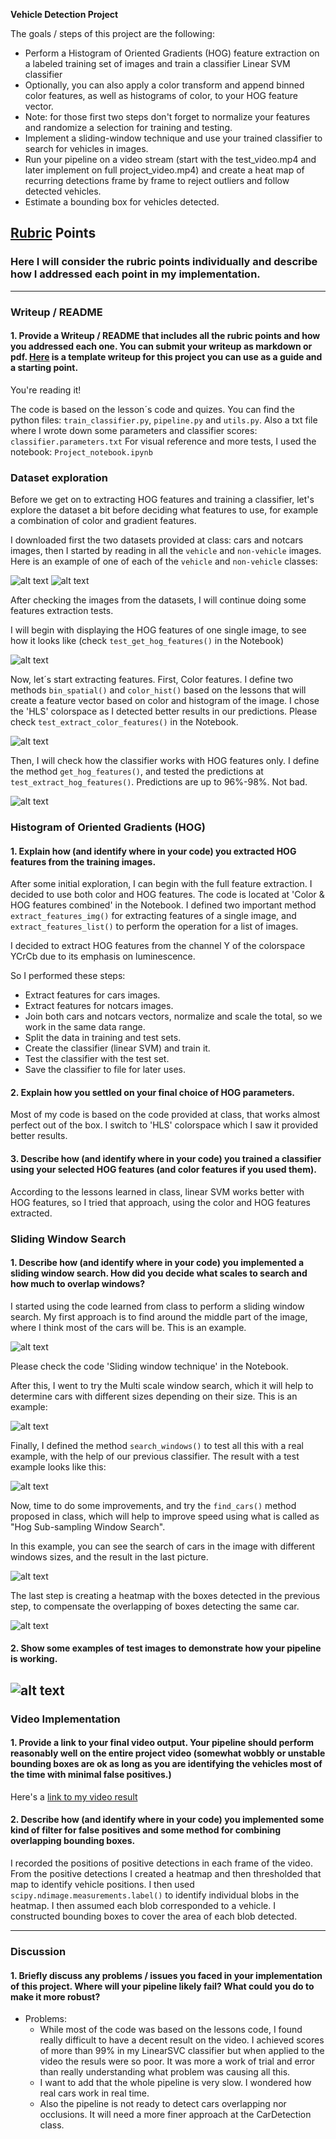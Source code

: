 **Vehicle Detection Project**

The goals / steps of this project are the following:

* Perform a Histogram of Oriented Gradients (HOG) feature extraction on a labeled training set of images and train a classifier Linear SVM classifier
* Optionally, you can also apply a color transform and append binned color features, as well as histograms of color, to your HOG feature vector. 
* Note: for those first two steps don't forget to normalize your features and randomize a selection for training and testing.
* Implement a sliding-window technique and use your trained classifier to search for vehicles in images.
* Run your pipeline on a video stream (start with the test_video.mp4 and later implement on full project_video.mp4) and create a heat map of recurring detections frame by frame to reject outliers and follow detected vehicles.
* Estimate a bounding box for vehicles detected.

[//]: # (Image References)
[image01]: ./output_images/0.cars.visualize.jpg
[image02]: ./output_images/0.notcars.visualize.jpg
[image1]: ./output_images/1.hog.test.jpg
[image20]: ./output_images/2.classifier.training.color.jpg
[image21]: ./output_images/2.classifier.training.hog.jpg
[image3]: ./output_images/3.slidewindow.test.jpg
[image4]: ./output_images/4.multiscalewindow.test.jpg
[image5]: ./output_images/5.search.test.jpg
[image6]: ./output_images/6.hogsubsampling.test.jpg
[image7]: ./output_images/7.heatmap.jpg
[image8]: ./output_images/8.test.all.jpg
[video1]: ./result.project_video.mp4

## [Rubric](https://review.udacity.com/#!/rubrics/513/view) Points
### Here I will consider the rubric points individually and describe how I addressed each point in my implementation.  

---
### Writeup / README

#### 1. Provide a Writeup / README that includes all the rubric points and how you addressed each one.  You can submit your writeup as markdown or pdf.  [Here](https://github.com/udacity/CarND-Vehicle-Detection/blob/master/writeup_template.md) is a template writeup for this project you can use as a guide and a starting point.  

You're reading it!

The code is based on the lesson´s code and quizes.
You can find the python files: `train_classifier.py`, `pipeline.py` and `utils.py`.
Also a txt file where I wrote down some parameters and classifier scores: `classifier.parameters.txt`
For visual reference and more tests, I used the notebook: `Project_notebook.ipynb`

### Dataset exploration

Before we get on to extracting HOG features and training a classifier, let's explore the dataset a bit before deciding what features to use, for example a combination of color and gradient features.

I downloaded first the two datasets provided at class: cars and notcars images, then I started by reading in all the `vehicle` and `non-vehicle` images.  Here is an example of one of each of the `vehicle` and `non-vehicle` classes:

![alt text][image01]
![alt text][image02]

After checking the images from the datasets, I will continue doing some features extraction tests.

I will begin with displaying the HOG features of one single image, to see how it looks like (check `test_get_hog_features()` in the Notebook)

![alt text][image1]

Now, let´s start extracting features. First, Color features. I define two methods `bin_spatial()` and `color_hist()` based on the lessons that will create a feature vector based on color and histogram of the image. I chose the 'HLS' colorspace as I detected better results in our predictions.
Please check `test_extract_color_features()` in the Notebook.

![alt text][image20]

Then, I will check how the classifier works with HOG features only. I define the method `get_hog_features()`, and tested the predictions at `test_extract_hog_features()`. Predictions are up to 96%-98%. Not bad.

![alt text][image21]

### Histogram of Oriented Gradients (HOG)

#### 1. Explain how (and identify where in your code) you extracted HOG features from the training images.

After some initial exploration, I can begin with the full feature extraction. I decided to use both color and HOG features. The code is located at 'Color & HOG features combined' in the Notebook. I defined two important method `extract_features_img()` for extracting features of a single image, and `extract_features_list()` to perform the operation for a list of images.

I decided to extract HOG features from the channel Y of the colorspace YCrCb due to its emphasis on luminescence.

So I performed these steps:
* Extract features for cars images.
* Extract features for notcars images.
* Join both cars and notcars vectors, normalize and scale the total, so we work in the same data range.
* Split the data in training and test sets.
* Create the classifier (linear SVM) and train it.
* Test the classifier with the test set.
* Save the classifier to file for later uses.

#### 2. Explain how you settled on your final choice of HOG parameters.

Most of my code is based on the code provided at class, that works almost perfect out of the box. I switch to 'HLS' colorspace which I saw it provided better results.

#### 3. Describe how (and identify where in your code) you trained a classifier using your selected HOG features (and color features if you used them).

According to the lessons learned in class, linear SVM works better with HOG features, so I tried that approach, using the color and HOG features extracted.

### Sliding Window Search

#### 1. Describe how (and identify where in your code) you implemented a sliding window search.  How did you decide what scales to search and how much to overlap windows?

I started using the code learned from class to perform a sliding window search. My first approach is to find around the middle part of the image, where I think most of the cars will be. This is an example.

![alt text][image3]

Please check the code 'Sliding window technique' in the Notebook.

After this, I went to try the Multi scale window search, which it will help to determine cars with different sizes depending on their size. This is an example:

![alt text][image4]

Finally, I defined the method `search_windows()` to test all this with a real example, with the help of our previous classifier. The result with a test example looks like this:

![alt text][image5]

Now, time to do some improvements, and try the `find_cars()` method proposed in class, which will help to improve speed using what is called as "Hog Sub-sampling Window Search". 

In this example, you can see the search of cars in the image with different windows sizes, and the result in the last picture.

![alt text][image6]

The last step is creating a heatmap with the boxes detected in the previous step, to compensate the overlapping of boxes detecting the same car. 

![alt text][image7]

#### 2. Show some examples of test images to demonstrate how your pipeline is working.

![alt text][image8]
---

### Video Implementation

#### 1. Provide a link to your final video output.  Your pipeline should perform reasonably well on the entire project video (somewhat wobbly or unstable bounding boxes are ok as long as you are identifying the vehicles most of the time with minimal false positives.)
Here's a [link to my video result](./result.project_video.mp4)


#### 2. Describe how (and identify where in your code) you implemented some kind of filter for false positives and some method for combining overlapping bounding boxes.

I recorded the positions of positive detections in each frame of the video.  From the positive detections I created a heatmap and then thresholded that map to identify vehicle positions.  I then used `scipy.ndimage.measurements.label()` to identify individual blobs in the heatmap.  I then assumed each blob corresponded to a vehicle.  I constructed bounding boxes to cover the area of each blob detected.

---

### Discussion

#### 1. Briefly discuss any problems / issues you faced in your implementation of this project.  Where will your pipeline likely fail?  What could you do to make it more robust?

* Problems:
	* While most of the code was based on the lessons code, I found really difficult to have a decent result on the video. I achieved scores of more than 99% in my LinearSVC classifier but when applied to the video the resuls were so poor. It was more a work of trial and error than really understanding what problem was causing all this.
	* I want to add that the whole pipeline is very slow. I wondered how real cars work in real time.
	* Also the pipeline is not ready to detect cars overlapping nor occlusions. It will need a more finer approach at the CarDetection class.

